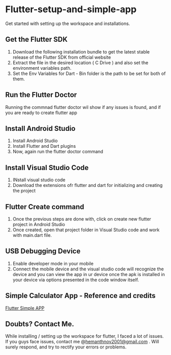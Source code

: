# Flutter-setup-and-simple-app

Get started with setting up the workspace and installations.

## Get the Flutter SDK
1.  Download the following installation bundle to get the latest stable release of the Flutter SDK from official website
2.  Extract the file in the desired location ( C Drive ) and also set the environment variables path. 
3.  Set the Env Variables for Dart - Bin folder is the path to be set for both of them.

## Run the Flutter Doctor

Running the commnad flutter doctor wil show if any issues is found, and if you are ready to create flutter app

## Install Android Studio
1.  Install Android Studio
2.  Install Flutter and Dart plugins
3.  Now, again run the flutter doctor command

## Install Visual Studio Code
1.  INstall visual studio code 
2.  Download the extensions ofr flutter and dart for initializing and creating the project

## Flutter Create command
1.  Once the previous steps are done with, click on create new flutter project in Android Studio
2.  Once created, open that project folder in Visual Studio code and work with main.dart file.

## USB Debugging Device
1.  Enable developer mode in your mobile 
2.  Connect the mobile device and the visual studio code will recognize the device and you can view the app in ur device once the apk is installed in your device via options presented in the code window itself.

## Simple Calculator App - Reference and credits
[Flutter Simple APP](https://medium.com/@harshil1712/lets-flutter-how-i-built-a-simple-calculator-with-flutter-41410b76a1aa)

## Doubts? Contact Me.
While installing / setting up the workspace for flutter, I faced a lot of issues. If you guys face issues, contact me @hemanthnov2001@gmail.com . Will surely respond, and try to rectify your errors or problems.

